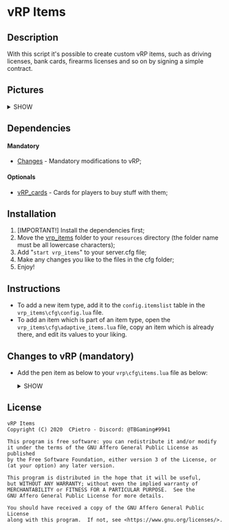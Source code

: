 # vRP Items

## Description
  With this script it's possible to create custom vRP items, such as driving licenses, bank cards, firearms licenses and so on by signing a simple contract.

## Pictures
<details><summary>SHOW</summary>
<p>

![Image1](https://i.postimg.cc/jd8W2RnT/image.png)
</p>
</details>

## Dependencies
 #### Mandatory
 * [Changes](#changes-to-vrp-mandatory) - Mandatory modifications to vRP;
 
 #### Optionals
 * [vRP_cards](https://github.com/CPietro/vRP_cards) - Cards for players to buy stuff with them;

## Installation
  1. [IMPORTANT!] Install the dependencies first;
  2. Move the [vrp_items](#vrp-items) folder to your ```resources``` directory (the folder name must be all lowercase characters);
  3. Add "```start vrp_items```" to your server.cfg file;
  4. Make any changes you like to the files in the cfg folder;
  5. Enjoy!

## Instructions
  * To add a new item type, add it to the ```config.itemslist``` table in the ```vrp_items\cfg\config.lua``` file.
  * To add an item which is part of an item type, open the ```vrp_items\cfg\adaptive_items.lua``` file, copy an item which is already there, and edit its values to your liking.
  
## Changes to vRP (mandatory)
  * Add the pen item as below to your ```vrp\cfg\items.lua``` file as below:
    <details><summary>SHOW</summary>
    
    ```lua
    ["penna"] = {"Pen", "Use it to write!", nil, 0.05},
    ```
    </details>

## License
  ```
  vRP Items
  Copyright (C) 2020  CPietro - Discord: @TBGaming#9941

  This program is free software: you can redistribute it and/or modify
  it under the terms of the GNU Affero General Public License as published
  by the Free Software Foundation, either version 3 of the License, or
  (at your option) any later version.

  This program is distributed in the hope that it will be useful,
  but WITHOUT ANY WARRANTY; without even the implied warranty of
  MERCHANTABILITY or FITNESS FOR A PARTICULAR PURPOSE.  See the
  GNU Affero General Public License for more details.

  You should have received a copy of the GNU Affero General Public License
  along with this program.  If not, see <https://www.gnu.org/licenses/>.
  ```
